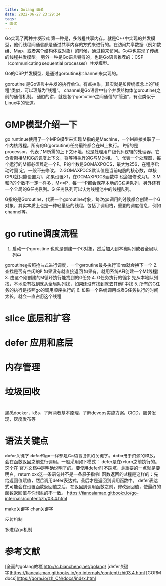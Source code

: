 ```yaml
---
title: Golang 面试
date: 2022-06-27 23:29:24
tags:
- 面试
---
```




Go实现了两种并发形式
第一种是，多线程共享内存。就是C++中实现的并发模型，他们线程间通信都是通过共享内存的方式来进行的。在访问共享数据（例如数组、Map、或者某个结构体或对象）的时候，通过锁来访问。Go中也实现了传统的线程并发模型。
另外一种是Go语言特有的，也是Go语言推荐的：CSP（communicating sequential processes）并发模型。


Go的CSP并发模型，是通过goroutine和channel来实现的。

goroutine 是Go语言中并发的执行单位。有点抽象，其实就是和传统概念上的”线程“类似，可以理解为”线程“。
channel是Go语言中各个并发结构体(goroutine)之前的通信机制。 通俗的讲，就是各个goroutine之间通信的”管道“，有点类似于Linux中的管道。




# GMP模型介绍一下
go runtinue使用了一个MPG模型来实现
M指的是Machine，一个M直接关联了一个内核线程。所有的G(goroutine)任务最终都会在M上执行。
P指的是processor，代表了M所需的上下文环境，也是处理用户级代码逻辑的处理器。它负责衔接M和G的调度上下文，将等待执行的G与M对接。
1．代表一个处理器，每个运行的M都必须绑定一个P。P的个数是GOMAXPOCS，最大为256，在程序启动时固
定，一般不去修改。
2.GOMAXPOCS默认值是当前电脑的核心数，单核CPU就只能设置为1，如果设置>1，在GOMAXPOCS函数中
也会被修改为1。
3.M和P的个数不一定一样多，M>=P，每一个P都会保存本地的G任务队列，另外还有一个全局的G任务队列。G
任务队列可以认为线程池中的线程队列。

G指的是Goroutine，代表一个goroutine对象，每次go调用的时候都会创建一个G对象，其实本质上也是一种轻量级的线程。包括了调用栈，重要的调度信息，例如channel等。

# go rutine调度流程
1. 启动一个goroutine
也就是创建一个G对象，然后加入到本地队列或者全局队列中

goroutineฎ按照抢占式进⾏调度，一个goroutine最多执行10ms就会换下一个
2. 查找是否有空闲的P
如果没有就直接返回
如果有，就用系统API创建一个M(线程)
3. 由这个刚创建的M循环执行能找到的G任务
4. G任务执行的循序
先从本地队列找，本地没有找到就从全局队列找，如果还没有找到就去其他P中找
5. 所有的G任务的执行是按照go的调用顺序执行的
6. 如果一个系统调用或者G任务执行的时间太长，就会一直占用这个线程



# slice 底层和扩容

# defer 应用和底层

# 内存管理

# 垃圾回收

# 

熟悉docker，k8s，了解两者基本原理，了解devops实施方案，CICD，服务发现，灰度发布等

# 语法关键点

defer关键字
defer和go一样都是Go语言提供的关键字。defer用于资源的释放，会在函数返回之前进行调用。一般采用如下模式：
defer是在return之前执行的。这个在 官方文档中是明确说明了的。要使用defer时不踩坑，最重要的一点就是要明白，return xxx这一条语句并不是一条原子指令!
函数返回的过程是这样的：先给返回值赋值，然后调用defer表达式，最后才是返回到调用函数中。
defer表达式可能会在设置函数返回值之后，在返回到调用函数之前，修改返回值，使最终的函数返回值与你想象的不一致。
https://tiancaiamao.gitbooks.io/go-internals/content/zh/03.4.html

make关键字
chan关键字

反射机制

多进程go机制


# 参考文献
[全面的golang教程]http://c.biancheng.net/golang/
[defer关键字]https://tiancaiamao.gitbooks.io/go-internals/content/zh/03.4.html
[GORM docs]https://gorm.io/zh_CN/docs/index.html



